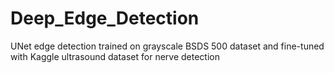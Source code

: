 # Deep_Edge_Detection
UNet edge detection trained on grayscale BSDS 500 dataset and fine-tuned with Kaggle ultrasound dataset for nerve detection
